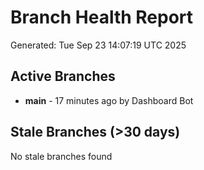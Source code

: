 # Branch Health Report
Generated: Tue Sep 23 14:07:19 UTC 2025

## Active Branches
- **main** - 17 minutes ago by Dashboard Bot

## Stale Branches (>30 days)
No stale branches found
